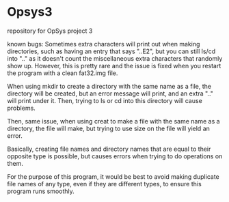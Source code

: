 # Opsys3
repository for OpSys project 3

known bugs:  Sometimes extra characters will print out when making directories, such as having an entry that says "..E2", but you can still ls/cd into ".." as it doesn't count the miscellaneous extra characters that randomly show up. However, this is pretty rare and the issue is fixed when you restart the program with a clean fat32.img file.

When using mkdir to create a directory with the same name as a file, the directory will be created, but an error message will print, and an extra ".." will print under it. Then, trying to ls or cd into this directory will cause problems.

Then, same issue, when using creat to make a file with the same name as a directory, the file will make, but trying to use size on the file will yield an error.

Basically, creating file names and directory names that are equal to their opposite type is possible, but causes errors when trying to do operations on them. 

For the purpose of this program, it would be best to avoid making duplicate file names of any type, even if they are different types, to ensure this program runs smoothly.
